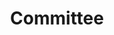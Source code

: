 ---
title: "Committee"
layout: "committee"
# url: "/committee"
summary: "members of the committee"
---